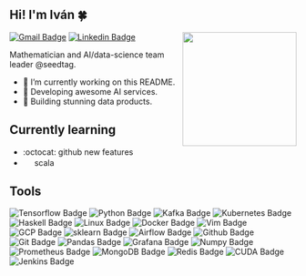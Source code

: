 ## Hi! I'm Iván :four_leaf_clover:

<img align='right' src='https://user-images.githubusercontent.com/5713670/87202985-820dcb80-c2b6-11ea-9f56-7ec461c497c3.gif' width='200"'>

[![Gmail Badge](https://img.shields.io/badge/-canaveral.ivan@gmail.com-c14438?style=flat-square&logo=Gmail&logoColor=white&link=mailto:canaveral.ivan@gmail.com)](mailto:canaveral.ivan@gmail.com)
[![Linkedin Badge](https://img.shields.io/badge/-ivan.canaveral-blue?style=flat-square&logo=Linkedin&logoColor=white&link=https://www.linkedin.com/in/ivan-canaveral)](https://www.linkedin.com/in/ivan-canaveral/)


Mathematician and AI/data-science team leader @seedtag. 

- 🔭 I’m currently working on this README.
- 🌱 Developing awesome AI services.
- :elephant: Building stunning data products.

## Currently learning

- :octocat: github new features
- <img height="16" width="16" src="https://cdn.jsdelivr.net/npm/simple-icons@v4/icons/scala.svg" color="red" /> scala

## Tools

![Tensorflow Badge](https://img.shields.io/badge/-tensorflow-FF6F00?style=flat-square&logo=tensorflow&logoColor=white)
![Python Badge](https://img.shields.io/badge/-python-3776AB?style=flat-square&logo=python&logoColor=white)
![Kafka Badge](https://img.shields.io/badge/-kafka-black?style=flat-square&logo=apache-kafka&logoColor=white)
![Kubernetes Badge](https://img.shields.io/badge/-kubernetes-blue?style=flat-square&logo=kubernetes&logoColor=white)
![Haskell Badge](https://img.shields.io/badge/-haskell-5D4F85?style=flat-square&logo=haskell&logoColor=white)
![Linux Badge](https://img.shields.io/badge/-linux-FCC624?style=flat-square&logo=linux&logoColor=white)
![Docker Badge](https://img.shields.io/badge/-docker-2496ED?style=flat-square&logo=docker&logoColor=white)
![Vim Badge](https://img.shields.io/badge/-vim-019733?style=flat-square&logo=vim&logoColor=white)
![GCP Badge](https://img.shields.io/badge/-GCP-4285F4?style=flat-square&logo=google-cloud&logoColor=white)
![sklearn Badge](https://img.shields.io/badge/-sklearn-FF6F00?style=flat-square&logo=scikit-learn&logoColor=white)
![Airflow Badge](https://img.shields.io/badge/-airflow-017CEE?style=flat-square&logo=apache-airflow&logoColor=white)
![Github Badge](https://img.shields.io/badge/-github-181717?style=flat-square&logo=github&logoColor=white)
![Git Badge](https://img.shields.io/badge/-git-F05032?style=flat-square&logo=git&logoColor=white)
![Pandas Badge](https://img.shields.io/badge/-pandas-150458?style=flat-square&logo=pandas&logoColor=white)
![Grafana Badge](https://img.shields.io/badge/-grafana-F46800?style=flat-square&logo=grafana&logoColor=white)
![Numpy Badge](https://img.shields.io/badge/-numpy-013243?style=flat-square&logo=numpy&logoColor=white)
![Prometheus Badge](https://img.shields.io/badge/-prometheus-E6522C?style=flat-square&logo=prometheus&logoColor=white)
![MongoDB Badge](https://img.shields.io/badge/-mongodb-47A248?style=flat-square&logo=mongodb&logoColor=white)
![Redis Badge](https://img.shields.io/badge/-redis-DC382D?style=flat-square&logo=redis&logoColor=white)
![CUDA Badge](https://img.shields.io/badge/-CUDA-76B900?style=flat-square&logo=nvidia&logoColor=white)
![Jenkins Badge](https://img.shields.io/badge/-jenkins-D24939?style=flat-square&logo=jenkins&logoColor=white)
